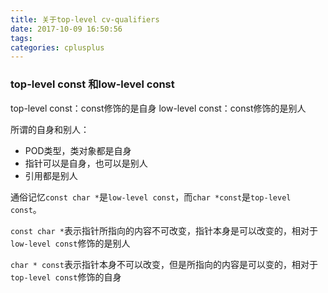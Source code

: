 ```yaml
---
title: 关于top-level cv-qualifiers
date: 2017-10-09 16:50:56
tags:
categories: cplusplus
---
```

### top-level const 和low-level const
top-level const：const修饰的是自身
low-level const：const修饰的是别人

所谓的自身和别人：

- POD类型，类对象都是自身
- 指针可以是自身，也可以是别人
- 引用都是别人

通俗记忆`const char *`是`low-level const`，而`char *const`是`top-level const`。

`const char *`表示指针所指向的内容不可改变，指针本身是可以改变的，相对于`low-level const`修饰的是别人

`char * const`表示指针本身不可以改变，但是所指向的内容是可以变的，相对于`top-level const`修饰的自身